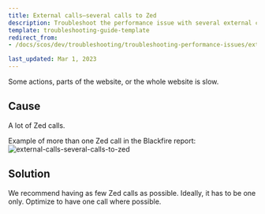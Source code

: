 ```yaml
---
title: External calls—several calls to Zed
description: Troubleshoot the performance issue with several external calls to Zed with your Spryker based project.
template: troubleshooting-guide-template
redirect_from:
- /docs/scos/dev/troubleshooting/troubleshooting-performance-issues/external-calls-several-calls-to-zed.html

last_updated: Mar 1, 2023
---
```


Some actions, parts of the website, or the whole website is slow.

## Cause

A lot of Zed calls.

Example of more than one Zed call in the Blackfire report:
![external-calls-several-calls-to-zed](https://spryker.s3.eu-central-1.amazonaws.com/docs/scos/dev/troubleshooting/troubleshooting-performance-issues/external-calls-several-calls-to-zed/external-calls-zed.png)

## Solution

We recommend having as few Zed calls as possible. Ideally, it has to be one only. Optimize to have one call where possible.
